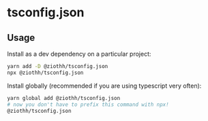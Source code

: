 # tsconfig.json
## Usage

Install as a dev dependency on a particular project:
```bash
yarn add -D @ziothh/tsconfig.json
npx @ziothh/tsconfig.json
```

Install globally (recommended if you are using typescript very often):
```bash
yarn global add @ziothh/tsconfig.json
# now you don't have to prefix this command with npx!
@ziothh/tsconfig.json
```
